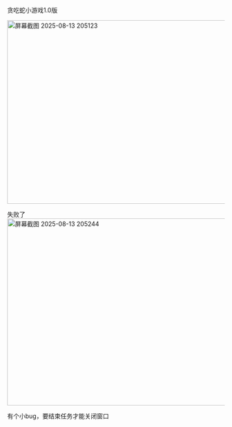 贪吃蛇小游戏1.0版






<img width="593" height="425" alt="屏幕截图 2025-08-13 205123" src="https://github.com/user-attachments/assets/4a74c399-6ee0-44f9-805a-7039d0bcc195" />



失败了
<img width="600" height="433" alt="屏幕截图 2025-08-13 205244" src="https://github.com/user-attachments/assets/7616db27-795a-4337-9afa-2d935f608e00" />


有个小bug，要结束任务才能关闭窗口
